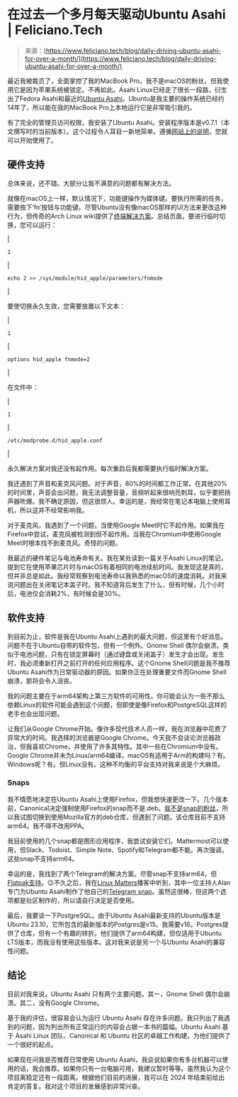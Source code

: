 <!--yml

category: 未分类

date: 2024-05-29 12:35:30

-->

# 在过去一个多月每天驱动Ubuntu Asahi | Feliciano.Tech

> 来源：[https://www.feliciano.tech/blog/daily-driving-ubuntu-asahi-for-over-a-month/](https://www.feliciano.tech/blog/daily-driving-ubuntu-asahi-for-over-a-month/)

最近我被裁员了，全面掌控了我的MacBook Pro。我不是macOS的粉丝，但我使用它是因为苹果系统被锁定。不再如此。Asahi Linux已经走了很长一段路，衍生出了Fedora Asahi和最近的[Ubuntu Asahi](https://ubuntuasahi.org/)。Ubuntu是我主要的操作系统已经约14年了，所以能在我的MacBook Pro上本地运行它是非常吸引我的。

有了完全的管理员访问权限，我安装了Ubuntu Asahi。安装程序版本是v0.7.1（本文撰写时的当前版本）。这个过程令人耳目一新地简单。遵循[网站上的说明](https://ubuntuasahi.org/)，您就可以开始使用了。

## 硬件支持

总体来说，还不错。大部分让我不满意的问题都有解决方法。

就像在macOS上一样，默认情况下，功能键操作为媒体键。要执行所需的任务，需要按下‘fn’按钮与功能键。尽管Ubuntu没有像macOS那样的UI方法来更改这种行为，但传奇的Arch Linux wiki提供了[终端解决方案](https://wiki.archlinux.org/title/Apple_Keyboard#Function_keys_do_not_work)。总结页面，要进行临时切换，您可以运行：

|

```
1 
```

|

```
echo 2 >> /sys/module/hid_apple/parameters/fnmode 
```

|

要使切换永久生效，您需要放置以下文本：

|

```
1 
```

|

```
options hid_apple fnmode=2 
```

|

在文件中：

|

```
1 
```

|

```
/etc/modprobe.d/hid_apple.conf 
```

|

永久解决方案对我还没有起作用。每次重启后我都需要执行临时解决方案。

我还遇到了声音和麦克风问题。对于声音，80%的时间都工作正常。在其他20%的时间里，声音会出问题，我无法调整音量，音频听起来很响亮刺耳，似乎要把扬声器吹爆。我不确定原因，但这很烦人。幸运的是，我经常在笔记本电脑上使用耳机，所以这并不经常影响我。

对于麦克风，我遇到了一个问题，当使用Google Meet时它不起作用。如果我在Firefox中尝试，麦克风被检测到但不起作用。当我在Chromium中使用Google Meet时根本找不到麦克风。奇怪的问题。

我最近的硬件笔记与电池寿命有关。我在某处读到一篇关于Asahi Linux的笔记，提到它在使用苹果芯片时与macOS有着相同的电池续航时间。我发现这是真的，但并非总是如此。我经常观察到电池寿命以我熟悉的macOS的速度消耗。对我来说问题出在关闭笔记本盖子时。我不知道背后发生了什么，但有时候，几个小时后，电池仅会消耗2%，有时候会是30%。

## 软件支持

到目前为止，软件是我在Ubuntu Asahi上遇到的最大问题，但这里有个好消息。问题不在于Ubuntu自带的软件包，但有一个例外。Gnome Shell 偶尔会崩溃。类似于电池问题，只有在锁定屏幕时（通过键盘或关闭盖子）发生才会出现。发生时，我必须重新打开之前打开的任何应用程序。这个Gnome Shell问题是我不推荐Ubuntu Asahi作为日常驱动器的原因。如果你正在处理重要文件而Gnome Shell崩溃，那将会令人沮丧。

我的问题主要在于arm64架构上第三方软件的可用性。你可能会认为一些不那么依赖Linux的软件可能会遇到这个问题，但即使是像Firefox和PostgreSQL这样的老手也会出现问题。

让我们从Google Chrome开始。像许多现代技术人员一样，我在浏览器中花费了异常大的时间。我选择的浏览器是Google Chrome。今天我不会谈论浏览器政治，但我喜欢Chrome，并使用了许多其特性。其中一些在Chromium中没有。Google Chrome并未为Linux/arm64编译。macOS有适用于Arm的构建吗？有。Windows呢？有。但Linux没有。这种不均衡的平台支持对我来说是个大麻烦。

### Snaps

我不情愿地决定在Ubuntu Asahi上使用Firefox，但我想快速更改一下。几个版本前，Canonical决定强制使用Firefox的snap而不是.deb。[我不是snap的粉丝](/blog/breaking-up-with-snap/)，所以我试图切换到使用Mozilla官方的deb仓库，但遇到了问题。该仓库目前不支持arm64。我不得不改用PPA。

我目前使用的几个snap都是图形应用程序，我尝试安装它们。Mattermost可以使用，但Slack、Todoist、Simple Note、Spotify和Telegram都不能。再次强调，这些snap不支持arm64。

幸运的是，我找到了两个Telegram的解决方案。尽管snap不支持arm64，但[Flatpak支持](https://flathub.org/apps/org.telegram.desktop)。😉不久之后，我在[Linux Matters](https://linuxmatters.sh/)播客中听到，其中一位主持人Alan专门为Ubuntu Asahi制作了他自己的[Telegram snap](https://snapcraft.io/telegram-asahi)。虽然这很棒，但这两个选项都是社区制作的，所以请自行决定是否使用。

最后，我要谈一下PostgreSQL。由于Ubuntu Asahi最新支持的Ubuntu版本是Ubuntu 23.10，它所包含的最新版本的Postgres是v15。我需要v16。Postgres提供了仓库，但有一个有趣的转折。他们提供了arm64构建，但仅适用于Ubuntu LTS版本，而我没有使用这些版本。这对我来说是另一个与Ubuntu Asahi的兼容性问题。

## 结论

目前对我来说，Ubuntu Asahi 只有两个主要问题。其一，Gnome Shell 偶尔会崩溃。其二，没有Google Chrome。

基于我的评估，很容易会认为运行 Ubuntu Asahi 存在许多问题。我只列出了我遇到的问题，因为列出所有正常运行的内容会占据一本书的篇幅。Ubuntu Asahi 基于 Asahi Linux 团队、Canonical 和 Ubuntu 社区的卓越工作构建，为他们提供了一个很好的起点。

如果现在问我是否推荐日常使用 Ubuntu Asahi，我会说如果你有多台机器可以使用的话，我会推荐。如果你只有一台电脑可用，我建议暂时等等。虽然我认为这个项目离稳定还有一段距离。根据他们目前的进展，我可以在 2024 年结束前给出肯定的答复。我对这个项目的发展感到非常兴奋。
